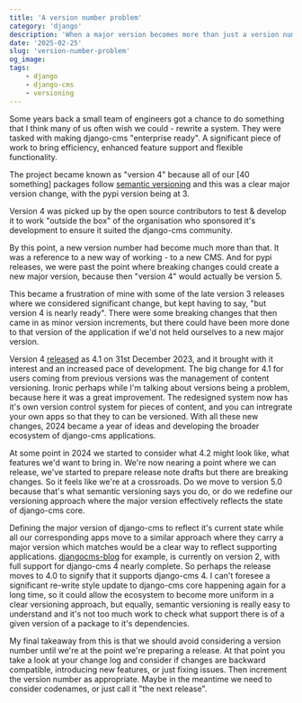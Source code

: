```yaml
---
title: 'A version number problem'
category: 'django'
description: 'When a major version becomes more than just a version number'
date: '2025-02-25'
slug: 'version-number-problem'
og_image: 
tags:
    - django
    - django-cms
    - versioning
---
```


Some years back a small team of engineers got a chance to do something that I think many of us often wish we could - rewrite a system. They were tasked with making django-cms "enterprise ready". A significant piece of work to bring efficiency, enhanced feature support and flexible functionality.

The project became known as "version 4" because all of our [40 something] packages follow [semantic versioning](https://semver.org/) and this was a clear major version change, with the pypi version being at 3.

Version 4 was picked up by the open source contributors to test & develop it to work "outside the box" of the organisation who sponsored it's development to ensure it suited the django-cms community.

By this point, a new version number had become much more than that. It was a reference to a new way of working - to a new CMS. And for pypi releases, we were past the point where breaking changes could create a new major version, because then "version 4" would actually be version 5.

This became a frustration of mine with some of the late version 3 releases where we considered significant change, but kept having to say, "but version 4 is nearly ready". There were some breaking changes that then came in as minor version increments, but there could have been more done to that version of the application if we'd not held ourselves to a new major version.

Version 4 [released](https://pypi.org/project/django-cms/4.1.0/) as 4.1 on 31st December 2023, and it brought with it interest and an increased pace of development. The big change for 4.1 for users coming from previous versions was the management of content versioning. Ironic perhaps while I'm talking about versions being a problem, because here it was a great improvement. The redesigned system now has it's own version control system for pieces of content, and you can intregrate your own apps so that they to can be versioned. With all these new changes, 2024 became a year of ideas and developing the broader ecosystem of django-cms applications.

At some point in 2024 we started to consider what 4.2 might look like, what features we'd want to bring in. We're now nearing a point where we can release, we've started to prepare release note drafts but there are breaking changes. So it feels like we're at a crossroads. Do we move to version 5.0 because that's what semantic versioning says you do, or do we redefine our versioning approach where the major version effectively reflects the state of django-cms core.

Defining the major version of django-cms to reflect it's current state while all our corresponding apps move to a similar approach where they carry a major version which matches would be a clear way to reflect supporting applications. [djangocms-blog](https://pypi.org/project/djangocms-blog/) for example, is currently on version 2, with full support for django-cms 4 nearly complete. So perhaps the release moves to 4.0 to signify that it supports django-cms 4. I can't foresee a significant re-write style update to django-cms core happening again for a long time, so it could allow the ecosystem to become more uniform in a clear versioning approach, but equally, semantic versioning is really easy to understand and it's not too much work to check what support there is of a given version of a package to it's dependencies.

My final takeaway from this is that we should avoid considering a version number until we're at the point we're preparing a release. At that point you take a look at your change log and consider if changes are backward compatible, introducing new features, or just fixing issues. Then increment the version number as appropriate. Maybe in the meantime we need to consider codenames, or just call it "the next release".
